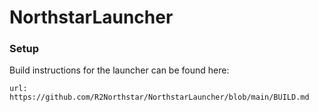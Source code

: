 # NorthstarLauncher

### Setup

Build instructions for the launcher can be found here:

```embed
url: https://github.com/R2Northstar/NorthstarLauncher/blob/main/BUILD.md
```
